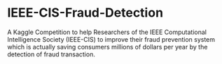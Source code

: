 # IEEE-CIS-Fraud-Detection
A Kaggle Competition to help Researchers of the IEEE Computational Intelligence Society (IEEE-CIS) to improve their fraud prevention system which is actually saving consumers millions of dollars per year by the detection of fraud transaction.
